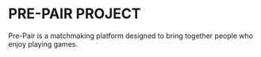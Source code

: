 # PRE-PAIR PROJECT
  Pre-Pair is a matchmaking platform designed to bring together people who enjoy playing games.
